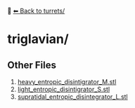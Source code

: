 📁 [⬅ Back to turrets/](../README.md)

# triglavian/


## Other Files
1. [heavy_entropic_disintigrator_M.stl](./heavy_entropic_disintigrator_M.stl)
2. [light_entropic_disintigrator_S.stl](./light_entropic_disintigrator_S.stl)
3. [supratidal_entropic_disintegrator_L.stl](./supratidal_entropic_disintegrator_L.stl)